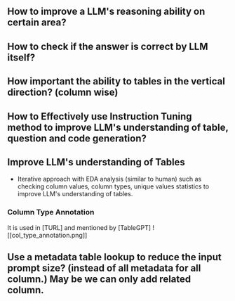 
## How to improve a LLM's reasoning ability on certain area?

## How to check if the answer is correct by LLM itself? 

## How important the ability to tables in the vertical direction? (column wise)


## How to Effectively use Instruction Tuning method to improve LLM's understanding of table, question and code generation?


## Improve LLM's understanding of Tables

- Iterative approach with EDA analysis (similar to human) such as checking column values, column types, unique values statistics to improve LLM's understanding of tables.

### Column Type Annotation 

It is used in [TURL] and mentioned by [TableGPT]
![[col_type_annotation.png]]

## Use a metadata table lookup to reduce the input prompt size? (instead of all metadata for all column.) May be we can only add related column.





























